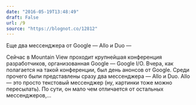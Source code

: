 ```yaml
---
date: "2016-05-19T13:48:49"
draft: False
url: /9
source: "https://blognot.co/12812"
---
```


Еще два мессенджера от Google — Allo и Duo — 

Сейчас в Mountain View проходит крупнейшая конференция разработчиков, организованная Google — Google I/O. Вчера, как полагается на такой конференции, был день анонсов от Google. Среди прочего были представлены сразу два мессенджера — Allo и Duo. Allo — это просто текстовый мессенджер (ну, картинки тоже можно пересылать). По сути, он мало чем отличается от остальных мессенджеров,...
